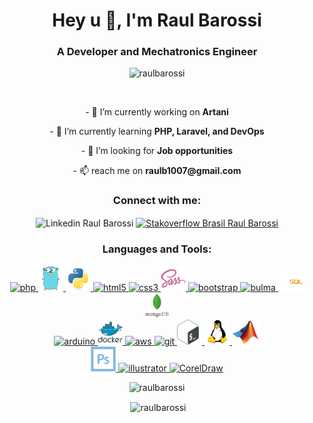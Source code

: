 <h1 align="center">Hey u 👋, I'm Raul Barossi</h1>
<h3 align="center">A Developer and Mechatronics Engineer</h3>

<p align="center"> 
  <img src="https://komarev.com/ghpvc/?username=raulbarossi&label=Views&color=000000&style=plastic" alt="raulbarossi" /> 
</p>
<br>

<p align="center"> 
- 🔭 I’m currently working on <strong>Artani</strong></p>
<p align="center">
- 🌱 I’m currently learning <strong>PHP, Laravel, and DevOps</strong></p>
<p align="center">
- 🤝 I’m looking for <strong>Job opportunities</strong></p>
<p align="center">
- 📫 reach me on <strong>raulb1007@gmail.com</strong></p>

<h3 align="center">Connect with me:</h3>
<p align="center" style="text-decoration:none">
  <a  href="https://linkedin.com/in/raulbarossi" style="text-decoration:none">
    <img align="center"  src="https://upload.wikimedia.org/wikipedia/commons/thumb/c/c9/Linkedin.svg/1200px-Linkedin.svg.png" alt="Linkedin Raul Barossi" height="40" width="auto"/>
  </a>
  <a href="https://pt.stackoverflow.com/users/283641/raul-barossi" target="blank">
    <img align="center" src="https://raw.githubusercontent.com/rahuldkjain/github-profile-readme-generator/master/src/images/icons/Social/stack-overflow.svg" alt="Stakoverflow Brasil Raul Barossi" height="40" width="auto" />
  </a>
</p>

<h3 align="center">Languages and Tools:</h3>

<p align="center"> 
  <a href="https://www.php.net" target="_blank" rel="noreferrer"> 
    <img src="https://upload.wikimedia.org/wikipedia/commons/3/31/Webysther_20160423_-_Elephpant.svg" alt="php" width="auto" height="40"/> 
  </a> 
  <a href="https://golang.org" target="_blank" rel="noreferrer"> 
    <img src="https://raw.githubusercontent.com/devicons/devicon/master/icons/go/go-original.svg" alt="go" width="auto" height="40"/> 
  </a> 
  <a href="https://www.python.org" target="_blank" rel="noreferrer"> 
    <img src="https://raw.githubusercontent.com/devicons/devicon/master/icons/python/python-original.svg" alt="python" width="auto" height="40"/> 
  </a> 
  <a href="https://www.w3.org/html/" target="_blank" rel="noreferrer"> 
    <img src="https://static.cdnlogo.com/logos/h/84/html.svg" alt="html5" width="auto" height="40"/> 
  </a>
  <a href="https://www.w3schools.com/css/" target="_blank" rel="noreferrer"> 
    <img src="https://static.cdnlogo.com/logos/c/18/css.svg" alt="css3" width="auto" height="40"/> 
  </a>
  <a href="https://sass-lang.com" target="_blank" rel="noreferrer"> 
    <img src="https://raw.githubusercontent.com/devicons/devicon/master/icons/sass/sass-original.svg" alt="sass" width="auto" height="40"/> 
  </a>
  <a href="https://getbootstrap.com" target="_blank" rel="noreferrer"> 
    <img src="https://upload.wikimedia.org/wikipedia/commons/b/b2/Bootstrap_logo.svg" alt="bootstrap" width="auto" height="40"/> 
  </a>
  <a href="https://bulma.io/" target="_blank" rel="noreferrer"> 
    <img src="https://raw.githubusercontent.com/gilbarbara/logos/804dc257b59e144eaca5bc6ffd16949752c6f789/logos/bulma.svg" alt="bulma" width="auto" height="40"/> 
  </a>
  <a href="https://www.mysql.com/" target="_blank" rel="noreferrer"> 
    <img src="https://raw.githubusercontent.com/Raulbarossi/RaulBarossi/df4f9a4939b393bdf91be61bd602bf1ca1e1d1de/src/MySQL.svg" alt="mysql" width="auto" height="40"/> 
  </a>
  <a href="https://www.mongodb.com/" target="_blank" rel="noreferrer"> 
    <img src="https://raw.githubusercontent.com/devicons/devicon/master/icons/mongodb/mongodb-original-wordmark.svg" alt="mongodb" width="auto" height="40"/> 
  </a><br>

  <a href="https://www.arduino.cc/" target="_blank" rel="noreferrer"> 
    <img src="https://cdn.worldvectorlogo.com/logos/arduino-1.svg" alt="arduino" width="auto" height="40"/> 
  </a> 
  <a href="https://www.docker.com/" target="_blank" rel="noreferrer"> 
    <img src="https://raw.githubusercontent.com/Raulbarossi/RaulBarossi/28351e659ef34a1bd03522b38175d51c9dbc580c/src/Docker.svg" alt="docker" width="auto" height="40"/> 
  </a>
  <a href="https://aws.amazon.com" target="_blank" rel="noreferrer"> 
    <img src="https://a0.awsstatic.com/libra-css/images/logos/aws_smile-header-desktop-en-white_59x35.png" alt="aws" width="auto" height="35"/> 
  </a>
  <a href="https://git-scm.com/" target="_blank" rel="noreferrer"> 
    <img src="https://www.vectorlogo.zone/logos/git-scm/git-scm-icon.svg" alt="git" width="auto" height="40"/> 
  </a> 
  <a href="https://www.gnu.org/software/bash/" target="_blank" rel="noreferrer"> 
    <img src="https://raw.githubusercontent.com/Raulbarossi/RaulBarossi/c91b59196d37255a465beff4ed87c2816d304640/src/Bash.svg" alt="bash" width="auto" height="40"/> 
  </a> 
  <a href="https://www.linux.org/" target="_blaok" rel="noreferrer"> 
    <img fill="white" src="https://raw.githubusercontent.com/Raulbarossi/RaulBarossi/ab05396168d6f6fc1b7ed9c087749a28ff3016ca/src/Linux.svg" alt="linux" width="auto" height="40"/> 
  </a>
  </a> 
  <a href="https://www.mathworks.com/" target="_blank" rel="noreferrer"> 
    <img src="https://raw.githubusercontent.com/Raulbarossi/RaulBarossi/3bb4708ad5e9efbec1d9a0d3047f8eb129aaf112/src/Matlab.svg" alt="matlab" width="auto" height="40"/> 
  </a> <br>

  <a href="https://www.photoshop.com/en" target="_blank" rel="noreferrer"> 
    <img src="https://raw.githubusercontent.com/devicons/devicon/master/icons/photoshop/photoshop-line.svg" alt="Photoshop" width="auto" height="40"/> 
  </a> 
  <a href="https://www.adobe.com/in/products/illustrator.html" target="_blank" rel="noreferrer"> 
    <img src="https://www.vectorlogo.zone/logos/adobe_illustrator/adobe_illustrator-icon.svg" alt="illustrator" width="auto" height="40"/> 
  </a>
  <a href="https://www.coreldraw.com/" target="_blank" rel="noreferrer"> 
    <img src="https://seeklogo.com/images/C/coreldraw-2019-logo-0B7C036A0A-seeklogo.com.png" alt="CorelDraw" width="auto" height="40"/> 
  </a>
</p>
  
<p align="center">
  <img  src="https://github-readme-stats.vercel.app/api/top-langs?username=raulbarossi&show_icons=true&theme=dark&locale=en&layout=compact" alt="raulbarossi" />
</p>

<p align="center">&nbsp;<img align="center" src="https://github-readme-stats.vercel.app/api?username=raulbarossi&show_icons=true&theme=dark&locale=en" alt="raulbarossi" /></p>
